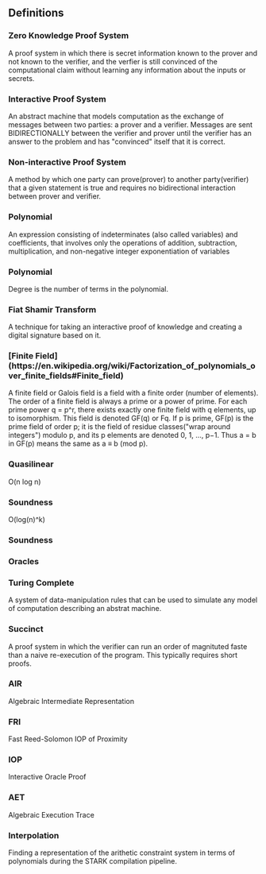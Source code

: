 ## Definitions

<h3 id="zero_knowledge_proof_system">Zero Knowledge Proof System</h3>
A proof system in which there is secret information known to the prover and not known to the verifier, and the verfier is still convinced of the computational claim without learning any information about the inputs or secrets.

<h3 id="interactive_proof_system">Interactive Proof System</h3>
An abstract machine that models computation as the exchange of messages between two parties: a prover and a verifier. Messages are sent BIDIRECTIONALLY between the verifier and prover until the verifier has an answer to the problem and has "convinced" itself that it is correct.

<h3 id="non_interactive_proof_system">Non-interactive Proof System</h3>
A method by which one party can prove(prover) to another party(verifier) that a given statement is true and requires no bidirectional interaction between prover and verifier.

<h3 id="polynomial">Polynomial</h3>
An expression consisting of indeterminates (also called variables) and coefficients, that involves only the operations of addition, subtraction, multiplication, and non-negative integer exponentiation of variables

<h3 id="low_degree_polynomial">Polynomial</h3>
Degree is the number of terms in the polynomial. 

<h3 id="fiat_shamir_transform">Fiat Shamir Transform</h3>
A technique for taking an interactive proof of knowledge and creating a digital signature based on it.

<h3 id="finite_field">[Finite Field](https://en.wikipedia.org/wiki/Factorization_of_polynomials_over_finite_fields#Finite_field)</h3>

A finite field or Galois field is a field with a finite order (number of elements). The order of a finite field is always a prime or a power of prime. For each prime power q = p^r, there exists exactly one finite field with q elements, up to isomorphism. This field is denoted GF(q) or Fq. If p is prime, GF(p) is the prime field of order p; it is the field of residue classes("wrap around integers") modulo p, and its p elements are denoted 0, 1, ..., p−1. Thus a = b in GF(p) means the same as a ≡ b (mod p).

<h3 id="quasilinear">Quasilinear</h3>
O(n log n)

<h3 id="poly_logarithmic">Soundness</h3>
O(log(n)^k)

<h3 id="soundness">Soundness</h3>

<h3 id="oracles">Oracles</h3>

<h3 id="turing_complete">Turing Complete</h3>
A system of data-manipulation rules that can be used to simulate any model of computation describing an abstrat machine.

<h3 id="succinct">Succinct</h3>
A proof system in which the verifier can run an order of magnituted faste than a naive re-execution of the program. This typically requires short proofs.

<h3 id="air">AIR</h3>
Algebraic Intermediate Representation

<h3 id="fri">FRI</h3>
Fast Reed-Solomon IOP of Proximity

<h3 id="iop">IOP</h3>
Interactive Oracle Proof

<h3 id="aet">AET</h3>
Algebraic Execution Trace

<h3 id="interpolation">Interpolation</h3>
Finding a representation of the arithetic constraint system in terms of polynomials during the STARK compilation pipeline.
